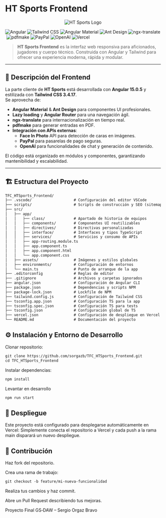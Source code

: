 # HT Sports Frontend

<p align="center">
  <img src="https://github.com/user-attachments/assets/6a510eb9-31b3-4e53-870d-d498d91de35a" alt="HT Sports Logo" />
</p>


![Angular](https://img.shields.io/badge/Angular-15.0.5-dd0031?style=for-the-badge&logo=angular)&nbsp;![Tailwind CSS](https://img.shields.io/badge/Tailwind_CSS-3.4.17-06b6d4?style=for-the-badge&logo=tailwind-css)&nbsp;![Angular Material](https://img.shields.io/badge/Angular_Material-15.0.5-1976d2?style=for-the-badge&logo=angular)&nbsp;![Ant Design](https://img.shields.io/badge/Ant_Design-5.3.2-0170fe?style=for-the-badge&logo=antdesign)&nbsp;![ngx-translate](https://img.shields.io/badge/ngx--translate-14.0.0-ea4335?style=for-the-badge&logo=ngx)&nbsp;![pdfmake](https://img.shields.io/badge/pdfmake-0.2.7-000000?style=for-the-badge)&nbsp;![PayPal](https://img.shields.io/badge/PayPal-Developer-003087?style=for-the-badge&logo=paypal)&nbsp;![OpenAI](https://img.shields.io/badge/OpenAI-API-412991?style=for-the-badge&logo=openai)&nbsp;![Vercel](https://img.shields.io/badge/Vercel-Hosting-000000?style=for-the-badge&logo=vercel)

> **HT Sports Frontend** es la interfaz web responsiva para aficionados, jugadores y cuerpo técnico. Construida con Angular y Tailwind para ofrecer una experiencia moderna, rápida y modular.

---

## 📱 Descripción del Frontend

La parte cliente de **HT Sports** está desarrollada con **Angular 15.0.5** y estilizada con **Tailwind CSS 3.4.17**.  
Se aprovecha de:

- **Angular Material** & **Ant Design** para componentes UI profesionales.  
- **Lazy loading** y **Angular Router** para una navegación ágil.  
- **ngx-translate** para internacionalización en tiempo real.  
- **pdfmake** para generar entradas en PDF.  
- **Integración con APIs externas**:
  - **Face In Photo** API para detección de caras en imágenes.
  - **PayPal** para pasarelas de pago seguras.
  - **OpenAI** para funcionalidades de chat y generación de contenido.

El código está organizado en módulos y componentes, garantizando mantenibilidad y escalabilidad.

---

## 🏗️ Estructura del Proyecto

```txt
TFC_HTSports_Frontend/
├── .vscode/                   # Configuración del editor VSCode
├── scripts/                   # Scripts de construcción y SEO (sitemap, robots, OG)
├── src/
│   ├── app/
│   │   ├── class/             # Apartado de historia de equipos
│   │   ├── components/        # Componentes UI reutilizables
│   │   ├── directives/        # Directivas personalizadas
│   │   ├── interface/         # Interfaces y tipos TypeScript
│   │   ├── services/          # Servicios y consumo de APIs
│   │   ├── app-routing.module.ts
│   │   ├── app.component.ts
│   │   ├── app.component.html
│   │   └── app.component.css
│   ├── assets/                # Imágenes y estilos globales
│   ├── environments/          # Configuración de entornos
│   └── main.ts                # Punto de arranque de la app
├── .editorconfig              # Reglas de editor
├── .gitignore                 # Archivos y carpetas ignorados
├── angular.json               # Configuración de Angular CLI
├── package.json               # Dependencias y scripts NPM
├── package-lock.json          # Lockfile de NPM
├── tailwind.config.js         # Configuración de Tailwind CSS
├── tsconfig.app.json          # Configuración TS para la app
├── tsconfig.spec.json         # Configuración TS para tests
├── tsconfig.json              # Configuración global de TS
├── vercel.json                # Configuración de despliegue en Vercel
└── README.md                  # Documentación del proyecto
```

## ⚙️ Instalación y Entorno de Desarrollo
Clonar repositorio:
```txt
git clone https://github.com/sorgazb/TFC_HTSports_Frontend.git
cd TFC_HTSports_Frontend
```

Instalar dependencias:
```txt
npm install
```
Levantar en desarrollo
```txt
npm run start
```

## 🚀 Despliegue
Este proyecto está configurado para desplegarse automáticamente en Vercel:
Simplemente conecta el repositorio a Vercel y cada push a la rama main disparará un nuevo despliegue.

## 🤝 Contribución
Haz fork del repositorio.

Crea una rama de trabajo:

```txt
git checkout -b feature/mi-nueva-funcionalidad
```

Realiza tus cambios y haz commit.

Abre un Pull Request describiendo tus mejoras.

Proyecto Final GS‑DAW – Sergio Orgaz Bravo
